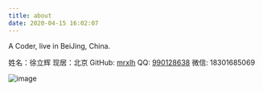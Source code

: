```yaml
---
title: about
date: 2020-04-15 16:02:07
---
```


A Coder, live in BeiJing, China.

姓名：徐立辉
现居：北京
GitHub: [mrxlh](https://github.com/mrxlh)
QQ: [990128638](http://wpa.qq.com/msgrd?v=3&uin=990128638&site=qq&menu=yes)
微信: 18301685069

![image](https://img-blog.csdnimg.cn/2020041519054251.jpg?x-oss-process=image/watermark,type_ZmFuZ3poZW5naGVpdGk,shadow_10,text_aHR0cHM6Ly9ibG9nLmNzZG4ubmV0L3h1OTkwMTI4NjM4,size_16,color_FFFFFF,t_70,image)





